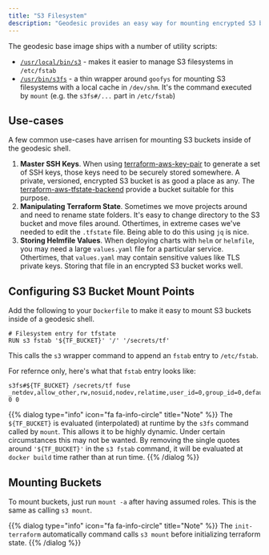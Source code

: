 ```yaml
---
title: "S3 Filesystem"
description: "Geodesic provides an easy way for mounting encrypted S3 buckets to the local container."
---
```


The geodesic base image ships with a number of utility scripts:

- [`/usr/local/bin/s3`](https://github.com/cloudposse/geodesic/blob/master/rootfs/usr/local/bin/s3) - makes it easier to manage S3 filesystems in `/etc/fstab`
- [`/usr/bin/s3fs`](https://github.com/cloudposse/geodesic/blob/master/rootfs/usr/bin/s3fs) - a thin wrapper around `goofys` for mounting S3 filesystems with a local cache in `/dev/shm`. It's the command executed by `mount` (e.g. the `s3fs#/...` part in `/etc/fstab`)

## Use-cases

A few common use-cases have arrisen for mounting S3 buckets inside of the geodesic shell.

1. **Master SSH Keys**. When using [terraform-aws-key-pair](https://github.com/cloudposse/terraform-aws-key-pair) to generate a set of SSH keys, those keys need to be securely stored somewhere. A private, versioned, encrypted S3 bucket is as good a place as any. The [terraform-aws-tfstate-backend](https://github.com/cloudposse/terraform-aws-tfstate-backend) provide a bucket suitable for this purpose.
2. **Manipulating Terraform State**. Sometimes we move projects around and need to rename state folders. It's easy to change directory to the S3 bucket and move files around. Othertimes, in extreme cases we've needed to edit the `.tfstate` file. Being able to do this using `jq` is nice.
3. **Storing Helmfile Values**. When deploying charts with `helm` or `helmfile`, you may need a large `values.yaml` file for a particular service. Othertimes, that `values.yaml` may contain sensitive values like TLS private keys. Storing that file in an encrypted S3 bucket works well.

## Configuring S3 Bucket Mount Points

Add the following to your `Dockerfile` to make it easy to mount S3 buckets inside of a geodesic shell.

```
# Filesystem entry for tfstate
RUN s3 fstab '${TF_BUCKET}' '/' '/secrets/tf'
```

This calls the `s3` wrapper command to append an `fstab` entry to `/etc/fstab`.

For refernce only, here's what that `fstab` entry looks like:

```
s3fs#${TF_BUCKET} /secrets/tf fuse _netdev,allow_other,rw,nosuid,nodev,relatime,user_id=0,group_id=0,default_permissions 0 0
```

{{% dialog type="info" icon="fa fa-info-circle" title="Note" %}}
The `${TF_BUCKET}` is evaluated (interpolated) at runtime by the `s3fs` command called by `mount`. This allows it to be highly dynamic. Under certain circumstances this may not be wanted. By removing the single quotes around `'${TF_BUCKET}'` in the `s3 fstab` command, it will be evaluated at `docker build` time rather than at run time.
{{% /dialog %}}

## Mounting Buckets

To mount buckets, just run `mount -a` after having assumed roles. This is the same as calling `s3 mount`.

{{% dialog type="info" icon="fa fa-info-circle" title="Note" %}}
The `init-terraform` automatically command calls `s3 mount` before initializing terraform state.
{{% /dialog %}}
